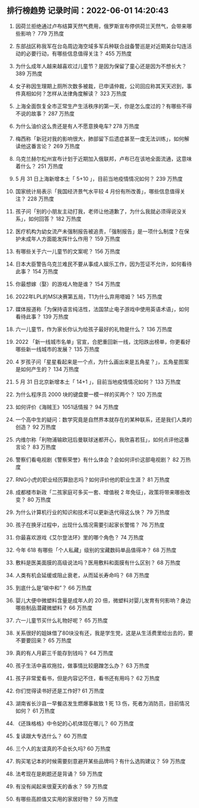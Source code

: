 
## 排行榜趋势 记录时间：2022-06-01 14:20:43
  
  1. 因荷兰拒绝通过卢布结算天然气费用，俄罗斯宣布停供荷兰天然气，会带来哪些影响？ 779 万热度
    
  2. 东部战区称我军在台岛周边海空域多军兵种联合战备警巡是对近期美台勾连活动的必要行动，有哪些信息值得关注？ 455 万热度
    
  3. 为什么成年人越来越喜欢过儿童节？是因为保留了童心还是因为不想长大？ 389 万热度
    
  4. 女子称因生理期上厕所次数多被裁，已申请仲裁，公司回应称其天天迟到，事件真相如何？怎样从法律角度解读？ 323 万热度
    
  5. 上海全面恢复全市正常生产生活秩序的第一天，你是怎么度过的？有哪些不得不说的故事？ 287 万热度
    
  6. 为什么油价这么贵还是有人不愿意换电车? 278 万热度
    
  7. 梅西称「新冠对我的影响很大，肺部留下后遗症甚至一度无法训练」，如何解读他这番言论？ 269 万热度
    
  8. 乌克兰赫尔松州宣布计划于近期加入俄联邦，卢布已在该地全面流通，这意味着什么？ 251 万热度
    
  9. 5 月 31 日上海新增本土「 5+10 」，目前当地疫情情况如何？ 239 万热度
    
  10. 国家统计局表示「我国经济景气水平较 4 月份有所改善」，哪些信息值得关注？ 228 万热度
    
  11. 孩子问「别的小朋友主动打我，老师让他道歉了，为什么我就必须得说没关系」，如何回答？ 182 万热度
    
  12. 医疗机构为幼女流产未强制报告被追责，「强制报告」是一项什么制度？在保护未成年人方面能发挥什么作用？ 159 万热度
    
  13. 有哪些关于六一儿童节的文案呢？ 156 万热度
    
  14. 日本大臣警告乌克兰难民不要从事成人娱乐工作，因为签证不允许，如何看待此事？ 154 万热度
    
  15. 你最想嫁（娶）的游戏人物是谁？ 154 万热度
    
  16. 2022年LPL的MSI决赛第五局，T1为什么弃用塔姆？ 145 万热度
    
  17. 媒体报道称「为保持语言纯洁性，法国禁止电子游戏中使用英语术语」，如何看待此事？ 139 万热度
    
  18. 六一儿童节，作为家长你认为给孩子最好的礼物是什么？ 136 万热度
    
  19. 2022 「新一线城市名单」官宣，合肥重回新一线，沈阳跌出榜单，你更看好哪些新一线城市的发展？ 135 万热度
    
  20. 4 岁孩子问「星星看起来是一个点，为什么画出来是五角星？」，五角星图案是如何产生的？ 134 万热度
    
  21. 5 月 31 日北京新增本土「 14+1 」，目前当地疫情情况如何？ 133 万热度
    
  22. 为什么程序员 2000 块的键盘要一模一样的买两个？ 120 万热度
    
  23. 如何评价《海贼王》1051话情报？ 94 万热度
    
  24. 一个高中生的疑问：数学究竟是自然界本就存在的某种联系，还是我们人类的创造？ 92 万热度
    
  25. 内维尔称「利物浦输欧冠后曼联球迷都开心，我欣喜若狂」，如何点评他这番言论？ 83 万热度
    
  26. 警察们看电视剧《警察荣誉》有什么体会？会如何评价这部电视剧？ 82 万热度
    
  27. RNG小虎的职业经历算励志吗？如何评价他的职业生涯？ 81 万热度
    
  28. 成都楼市新政「二孩家庭可多买一套、增值税 2 年免征」，政策将带来哪些改变？ 80 万热度
    
  29. 为什么计算机行业的知识和技术可以更新迭代得这么快？ 79 万热度
    
  30. 孩子在换牙过程中，出现什么情况需要引起家长警惕？ 76 万热度
    
  31. 你最喜欢游戏《艾尔登法环》里的哪个角色？ 74 万热度
    
  32. 今年 618 有哪些「个人私藏」级别的宝藏数码单品值得冲？ 68 万热度
    
  33. 敷料是医美面膜的高级说法吗？医用敷料和面膜有什么区别？ 68 万热度
    
  34. 人类有机会延缓或阻止衰老，从而延长寿命吗？ 68 万热度
    
  35. 到底什么是“碳中和”？ 66 万热度
    
  36. 婴儿大便中微塑料含量是成年人的 20 倍，微塑料对婴儿发育有何影响？身边哪些制品潜藏微塑料？ 66 万热度
    
  37. 六一儿童节买什么礼物好呢？ 65 万热度
    
  38. 关系很好的姐妹借了80块没有还，我是学生党，这是从生活费里给出去的，要不要要回来？ 65 万热度
    
  39. 真的有人月薪三千能存到钱吗？ 64 万热度
    
  40. 孩子生活中喜欢拖拉，做事情比较磨蹭怎么办？ 63 万热度
    
  41. 孩子非常爱看书，但是内容记不住，看书还有用吗？ 62 万热度
    
  42. 你们觉得读书好还是工作好? 61 万热度
    
  43. 湖南省长沙县一早餐店发生燃爆事故致 1 死 13 伤，死者为消防员，目前情况如何？ 61 万热度
    
  44. 《还珠格格》中令妃的心机体现在哪儿？ 60 万热度
    
  45. 复读跟大专选什么？ 60 万热度
    
  46. 三个人的友谊真的不会长久吗? 60 万热度
    
  47. 购买笔记本的时候需要刻意避开某些品牌吗？有什么选购建议？ 59 万热度
    
  48. 法考现在是刷题还是背诵？ 59 万热度
    
  49. 有没有闻起来很夏天的香水？ 59 万热度
    
  50. 有哪些高颜值又实用的家居好物？ 59 万热度
    